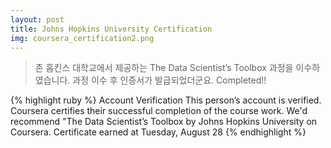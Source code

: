 ```yaml
---
layout: post
title: Johns Hopkins University Certification
img: coursera_certification2.png
---
```


<blockquote>
존 홉킨스 대학교에서 제공하는 The Data Scientist’s Toolbox 과정을 이수하였습니다. 
과정 이수 후 인증서가 발급되었더군요. Completed!! 
</blockquote>

{% highlight ruby %}
Account Verification
This person’s account is verified. Coursera certifies their successful completion of the course work.
We'd recommend "The Data Scientist’s Toolbox by Johns Hopkins University on Coursera. 
Certificate earned at Tuesday, August 28
{% endhighlight %}
